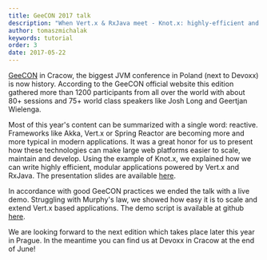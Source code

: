 ```yaml
---
title: GeeCON 2017 talk
description: "When Vert.x & RxJava meet - Knot.x: highly-efficient and scalable integration platform for modern websites"
author: tomaszmichalak
keywords: tutorial
order: 3
date: 2017-05-22
---
```


[GeeCON](https://2017.geecon.org/schedule-day3/) in Cracow, the biggest JVM conference in Poland (next to Devoxx) is now history. According to the GeeCON official website this edition gathered more than 1200 participants from all over the world with about 80+ sessions and 75+ world class speakers like Josh Long and Geertjan Wielenga.
 
Most of this year's content can be summarized with a single word: reactive. Frameworks like Akka, Vert.x or Spring Reactor are becoming more and more typical in modern applications. It was a great honor for us to present how these technologies can make large web platforms easier to scale, maintain and develop. Using the example of Knot.x, we explained how we can write highly efficient, modular applications powered by Vert.x and RxJava. The presentation slides are available [here](https://www.slideshare.net/TomaszMichalak1/knotx-when-vertx-and-rxjava-meet).

In accordance with good GeeCON practices we ended the talk with a live demo. Struggling with Murphy's law, we showed how easy it is to scale and extend Vert.x based applications. The demo script is available at github [here](https://github.com/Knotx/knotx-tutorials/tree/master/conferences/geecon2017).
 
We are looking forward to the next edition which takes place later this year in Prague. In the meantime you can find us at Devoxx in Cracow at the end of June!